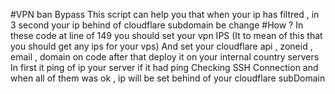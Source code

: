#VPN ban Bypass
  This script can help you that when your ip has filtred , in 3 second your ip behind of cloudflare subdomain be change
#How ?
  In these code at line of 149 you should set your vpn IPS (It to mean of this that you should get any ips for your vps) 
  And set your cloudflare api , zoneid , email , domain on code
  after that deploy it on your internal country  servers 
  In first it ping of ip your server if it had ping
  Checking SSH Connection and when all of them was ok , ip will be set behind of your cloudflare subDomain